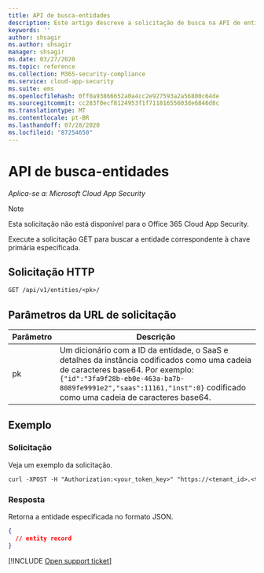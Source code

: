 ```yaml
---
title: API de busca-entidades
description: Este artigo descreve a solicitação de busca na API de entidades do Cloud App Security.
keywords: ''
author: shsagir
ms.author: shsagir
manager: shsagir
ms.date: 03/27/2020
ms.topic: reference
ms.collection: M365-security-compliance
ms.service: cloud-app-security
ms.suite: ems
ms.openlocfilehash: 0ff0a93866652a0a4cc2e927593a2a56800c64de
ms.sourcegitcommit: cc283f0ecf8124953f1f71181655603de6846d8c
ms.translationtype: MT
ms.contentlocale: pt-BR
ms.lasthandoff: 07/28/2020
ms.locfileid: "87254650"
---
```

# <a name="fetch---entities-api"></a>API de busca-entidades

*Aplica-se a: Microsoft Cloud App Security*

> [!NOTE]
> Esta solicitação não está disponível para o Office 365 Cloud App Security.

Execute a solicitação GET para buscar a entidade correspondente à chave primária especificada.

## <a name="http-request"></a>Solicitação HTTP

```rest
GET /api/v1/entities/<pk>/
```

## <a name="request-url-parameters"></a>Parâmetros da URL de solicitação

| Parâmetro | Descrição |
| --- | --- |
| pk | Um dicionário com a ID da entidade, o SaaS e detalhes da instância codificados como uma cadeia de caracteres base64. Por exemplo: `{"id":"3fa9f28b-eb0e-463a-ba7b-8089fe9991e2","saas":11161,"inst":0}` codificado como uma cadeia de caracteres base64. |

## <a name="example"></a>Exemplo

### <a name="request"></a>Solicitação

Veja um exemplo da solicitação.

```rest
curl -XPOST -H "Authorization:<your_token_key>" "https://<tenant_id>.<tenant_region>.contoso.com/api/v1/entities/<pk>/"
```

### <a name="response"></a>Resposta

Retorna a entidade especificada no formato JSON.

```json
{
  // entity record
}
```

[!INCLUDE [Open support ticket](includes/support.md)]
